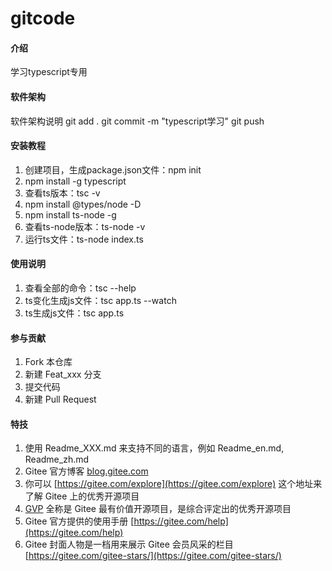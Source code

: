 # gitcode

#### 介绍
学习typescript专用

#### 软件架构
软件架构说明
git add .
git commit -m "typescript学习"
git push
#### 安装教程

1.  创建项目，生成package.json文件：npm init
2.  npm install -g typescript
3.  查看ts版本：tsc -v
4.  npm install @types/node -D
5.  npm install ts-node -g
6.  查看ts-node版本：ts-node -v
6.  运行ts文件：ts-node index.ts

#### 使用说明

1.  查看全部的命令：tsc --help
2.  ts变化生成js文件：tsc app.ts --watch
3.  ts生成js文件：tsc app.ts

#### 参与贡献

1.  Fork 本仓库
2.  新建 Feat_xxx 分支
3.  提交代码
4.  新建 Pull Request


#### 特技

1.  使用 Readme\_XXX.md 来支持不同的语言，例如 Readme\_en.md, Readme\_zh.md
2.  Gitee 官方博客 [blog.gitee.com](https://blog.gitee.com)
3.  你可以 [https://gitee.com/explore](https://gitee.com/explore) 这个地址来了解 Gitee 上的优秀开源项目
4.  [GVP](https://gitee.com/gvp) 全称是 Gitee 最有价值开源项目，是综合评定出的优秀开源项目
5.  Gitee 官方提供的使用手册 [https://gitee.com/help](https://gitee.com/help)
6.  Gitee 封面人物是一档用来展示 Gitee 会员风采的栏目 [https://gitee.com/gitee-stars/](https://gitee.com/gitee-stars/)
